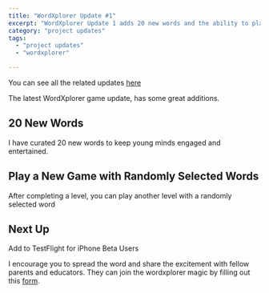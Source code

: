 ```yaml
---
title: "WordXplorer Update #1"
excerpt: "WordXplorer Update 1 adds 20 new words and the ability to play a new level on completion"
category: "project updates"
tags:
  - "project updates"
  - "wordxplorer"

---
```


You can see all the related updates [here](/tags/wordxplorer)

The latest WordXplorer game update, has some great additions.

## 20 New Words

I have curated 20 new words to keep young minds engaged and entertained.

## Play a New Game with Randomly Selected Words

After completing a level, you can play another level with a randomly selected word

<?# ResponsiveYouTube _mw6u4SIGWk Title="wordxplorer Next Level" /?>

## Next Up

Add to TestFlight for iPhone Beta Users

I encourage you to spread the word and share the excitement with fellow parents and educators. They can join the wordxplorer magic by filling out this [form](https://tally.so/r/wverVQ).